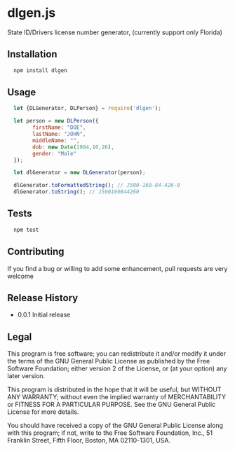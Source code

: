# dlgen.js

State ID/Drivers license number generator, (currently support only Florida)

## Installation

```bash
  npm install dlgen 
```

## Usage

```javascript
  let {DLGenerator, DLPerson} = require('dlgen');

  let person = new DLPerson({
        firstName: "DOE", 
        lastName: "JOHN", 
        middleName: "", 
        dob: new Date(1984,10,26), 
        gender: "Male"
  });

  let dlGenerator = new DLGenerator(person); 

  dlGenerator.toFormattedString(); // J500-160-84-426-0
  dlGenerator.toString(); // J500160844260

```

## Tests

```bash
  npm test
```

## Contributing

If you find a bug or willing to add some enhancement, pull requests are very welcome

## Release History

* 0.0.1 Initial release

## Legal

This program is free software; you can redistribute it and/or
modify it under the terms of the GNU General Public License
as published by the Free Software Foundation; either version 2
of the License, or (at your option) any later version.

This program is distributed in the hope that it will be useful,
but WITHOUT ANY WARRANTY; without even the implied warranty of
MERCHANTABILITY or FITNESS FOR A PARTICULAR PURPOSE.  See the
GNU General Public License for more details.

You should have received a copy of the GNU General Public License
along with this program; if not, write to the Free Software
Foundation, Inc., 51 Franklin Street, Fifth Floor, Boston, MA  02110-1301, USA.
